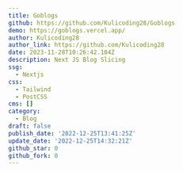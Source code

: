 ```yaml
---
title: Goblogs
github: https://github.com/Kulicoding28/Goblogs
demo: https://goblogs.vercel.app/
author: Kulicoding28
author_link: https://github.com/Kulicoding28
date: 2023-11-28T10:26:42.104Z
description: Next JS Blog Slicing
ssg:
  - Nextjs
css:
  - Tailwind
  - PostCSS
cms: []
category:
  - Blog
draft: false
publish_date: '2022-12-25T13:41:25Z'
update_date: '2022-12-25T14:32:21Z'
github_star: 0
github_fork: 0
---
```

